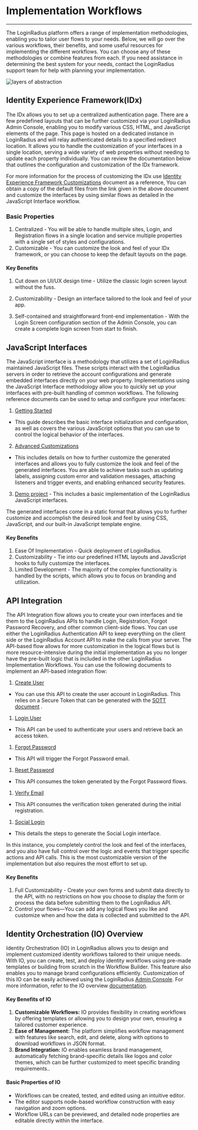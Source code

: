 # Implementation Workflows

---

The LoginRadius platform offers a range of implementation methodologies, enabling you to tailor user flows to your needs. Below, we will go over the various workflows, their benefits, and some useful resources for implementing the different workflows. You can choose any of these methodologies or combine features from each. If you need assistance in determining the best system for your needs, contact the LoginRadius support team for help with planning your implementation.

![layers of abstraction](https://apidocs.lrcontent.com/images/Picsart_24-10-23_23-35-52-429_93251827967193bdac5a737.08445487.png "layers of abstraction")

## Identity Experience Framework(IDx)

The IDx allows you to set up a centralized authentication page. There are a few predefined layouts that can be further customized via your LoginRadius Admin Console, enabling you to modify various CSS, HTML, and JavaScript elements of the page. This page is hosted on a dedicated instance in LoginRadius and will relay authenticated details to a specified redirect location. It allows you to handle the customization of your interfaces in a single location, serving a wide variety of web properties without needing to update each property individually. You can review the documentation below that outlines the configuration and customization of the IDx framework.

For more information for the process of customizing the IDx use [Identity Experience Framework Customizations](https://www.loginradius.com/docs/libraries/identity-experience-framework/customization/) document as a reference, You can obtain a copy of the default files from the link given in the above document and customize the interfaces by using similar flows as detailed in the JavaScript Interface workflow.

### Basic Properties

1. Centralized - You will be able to handle multiple sites, Login, and Registration flows in a single location and service multiple properties with a single set of styles and configurations.
2. Customizable - You can customize the look and feel of your IDx framework, or you can choose to keep the default layouts on the page.

#### Key Benefits

1. Cut down on UI/UX design time - Utilize the classic login screen layout without the fuss.

2. Customizability - Design an interface tailored to the look and feel of your app.

3. Self-contained and straightforward front-end implementation - With the Login Screen configuration section of the Admin Console, you can create a complete login screen from start to finish.

## JavaScript Interfaces

The JavaScript interface is a methodology that utilizes a set of LoginRadius maintained JavaScript files. These scripts interact with the LoginRadius servers in order to retrieve the account configurations and generate embedded interfaces directly on your web property. Implementations using the JavaScript Interface methodology allow you to quickly set up your interfaces with pre-built handling of common workflows. The following reference documents can be used to setup and configure your interfaces:

1. [Getting Started](https://www.loginradius.com/docs/api/v2/user-registration/user-registration-getting-started)

- This guide describes the basic interface initialization and configuration, as well as covers the various JavaScript options that you can use to control the logical behavior of the interfaces.

2. [Advanced Customizations](https://www.loginradius.com/docs/api/v2/user-registration/advanced-customization)

- This includes details on how to further customize the generated interfaces and allows you to fully customize the look and feel of the generated interfaces. You are able to achieve tasks such as updating labels, assigning custom error and validation messages, attaching listeners and trigger events, and enabling enhanced security features.

3. [Demo project](https://github.com/LoginRadius/demo) - This includes a basic implementation of the LoginRadius JavaScript interfaces.

The generated interfaces come in a static format that allows you to further customize and accomplish the desired look and feel by using CSS, JavaScript, and our built-in JavaScript template engine.

#### Key Benefits

1. Ease Of Implementation - Quick deployment of LoginRadius.
2. Customizability - Tie into our predefined HTML layouts and JavaScript hooks to fully customize the interfaces.
3. Limited Development - The majority of the complex functionality is handled by the scripts, which allows you to focus on branding and utilization.

## API Integration

The API Integration flow allows you to create your own interfaces and tie them to the LoginRadius APIs to handle Login, Registration, Forgot Password Recovery, and other common client-side flows. You can use either the LoginRadius Authentication API to keep everything on the client side or the LoginRadius Account API to make the calls from your server. The API-based flow allows for more customization in the logical flows but is more resource-intensive during the initial implementation as you no longer have the pre-built logic that is included in the other LoginRadius Implementation Workflows. You can use the following documents to implement an API-based integration flow:

1. [Create User](https://www.loginradius.com/docs/api/v2/user-registration/auth-user-registration-by-email)

- You can use this API to create the user account in LoginRadius. This relies on a Secure Token that can be generated with the [SOTT document](https://www.loginradius.com/docs/api/v2/user-registration/sott)
  .

1. [Login User](https://www.loginradius.com/docs/api/v2/user-registration/auth-login-by-email)

- This API can be used to authenticate your users and retrieve back an access token.

1. [Forgot Password](https://www.loginradius.com/docs/api/v2/user-registration/auth-forgot-password)

- This API will trigger the Forgot Password email.

1. [Reset Password](https://www.loginradius.com/docs/api/v2/user-registration/auth-reset-password-by-reset-token)

- This API consumes the token generated by the Forgot Password flows.

1. [Verify Email](https://www.loginradius.com/docs/api/v2/user-registration/auth-verify-email)

- This API consumes the verification token generated during the initial registration.

1. [Social Login](https://www.loginradius.com/docs/api/v2/customer-identity-api/social-login/social-sharing/advanced-customization)

- This details the steps to generate the Social Login interface.

In this instance, you completely control the look and feel of the interfaces, and you also have full control over the logic and events that trigger specific actions and API calls. This is the most customizable version of the implementation but also requires the most effort to set up.

#### Key Benefits

1. Full Customizability - Create your own forms and submit data directly to the API, with no restrictions on how you choose to display the form or process the data before submitting them to the LoginRadius API.
2. Control your flows—You can add any logical flows you like and customize when and how the data is collected and submitted to the API.

## Identity Orchestration (IO) Overview

Identity Orchestration (IO) in LoginRadius allows you to design and implement customized identity workflows tailored to their unique needs. With IO, you can create, test, and deploy identity workflows using pre-made templates or building from scratch in the Workflow Builder. This feature also enables you to manage brand configurations efficiently. Customization of this IO can be easily achieved using the LoginRadius [Admin Console](https://adminconsole.loginradius.com/deployment/identity-orchestration/workflows). For more information, refer to the IO overview [documentation](https://www.loginradius.com/docs/libraries/identity-orchestration/overview/).

#### Key Benefits of IO

1. **Customizable Workflows:** IO provides flexibility in creating workflows by offering templates or allowing you to design your own, ensuring a tailored customer experience.
2. **Ease of Management:** The platform simplifies workflow management with features like search, edit, and delete, along with options to download workflows in JSON format.
3. **Brand Integration:** IO enables seamless brand management, automatically fetching brand-specific details like logos and color themes, which can be further customized to meet specific branding requirements..

#### Basic Properties of IO

- Workflows can be created, tested, and edited using an intuitive editor.
- The editor supports node-based workflow construction with easy navigation and zoom options.
- Workflow URLs can be previewed, and detailed node properties are editable directly within the interface.
